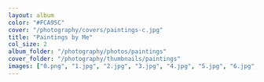 ```yaml
---
layout: album
color: "#FCA95C"
cover: "/photography/covers/paintings-c.jpg"
title: "Paintings by Me"
col_size: 2
album_folder: "/photography/photos/paintings"
cover_folder: "/photography/thumbnails/paintings"
images: ["0.png", "1.jpg", "2.jpg", "3.jpg", "4.jpg", "5.jpg", "6.jpg", "7.jpg", "8.jpg", "9.jpg", "10.jpg", "11.jpg", "12.jpg", "13.jpg", "14.jpg", "15.jpg", "16.jpg", "17.jpg", "18.jpg", "19.jpg", "20.jpg", "21.jpg", "22.jpg", "23.jpg", "24.jpg", "25.jpg", "26.jpg", "27.jpg", "28.jpg", "29.jpg", "30.jpg", "32.jpg", "33.png", "34.jpg", "35.png", "36.png", "37.png", "38.png", "39.png", "40.png", "41.png", "42.png", "43.png", "44.png", "45.png", "46.png", "47.png", "48.jpg", "49.jpg", "50.png", "51.jpg", "52.png", "53.jpg", "54.png", "55.png", "56.png", "57.png", "58.png", "59.png", "60.png", "61.png"]
---
```

<!-- , "31.png",  -->

